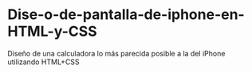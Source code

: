 # Dise-o-de-pantalla-de-iphone-en-HTML-y-CSS
Diseño de una calculadora lo más parecida posible a la del iPhone utilizando  HTML+CSS
